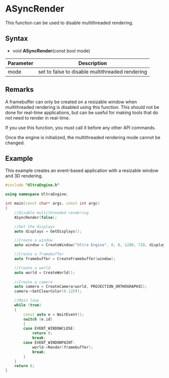 # ASyncRender

This function can be used to disable multithreaded rendering.

## Syntax

- void **ASyncRender**(const bool mode)

| Parameter | Description |
|---|---|
| mode | set to false to disable multithreaded rendering |

## Remarks

A framebuffer can only be created on a resizable window when multithreaded rendering is disabled using this function. This should not be done for real-time applications, but can be useful for making tools that do not need to render in real-time.

If you use this function, you must call it before any other API commands.

Once the engine is initialized, the multithreaded rendering mode cannot be changed.

## Example

This example creates an event-based application with a resizable window and 3D rendering.

```c++
#include "UltraEngine.h"

using namespace UltraEngine;

int main(const char* args, const int argc)
{
    //Disable multithreaded rendering
    ASyncRender(false);

    //Get the displays
    auto displays = GetDisplays();

    //Create a window
    auto window = CreateWindow("Ultra Engine", 0, 0, 1280, 720, displays[0], WINDOW_RESIZABLE | WINDOW_TITLEBAR | WINDOW_CENTER);

    //Create a framebuffer
    auto framebuffer = CreateFramebuffer(window);

    //Create a world
    auto world = CreateWorld();
    
    //Create a camera
    auto camera = CreateCamera(world, PROJECTION_ORTHOGRAPHIC);
    camera->SetClearColor(0.125f);

    //Main loop
    while (true)
    {
        const auto e = WaitEvent();
        switch (e.id)
        {
        case EVENT_WINDOWCLOSE:
            return 0;
            break;
        case EVENT_WINDOWPAINT:
            world->Render(framebuffer);
            break;
        }
    }
    return 0;
}
```

